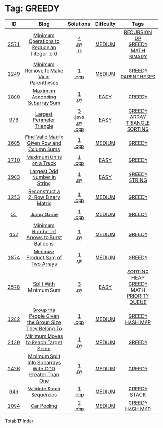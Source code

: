 
# Tag: GREEDY
| ID | Blog | Solutions | Diffculty | Tags |
|:----:|:----:|:-------:|:----:|:----:|
| [2571](https://leetcode.com/problems/minimum-operations-to-reduce-an-integer-to-0/) | [Minimum Operations to Reduce an Integer to 0](https://helloacm.com/teaching-kids-programming-minimum-operations-to-reduce-an-integer-to-0-greedy-based-on-binary-bits/) | [4](https://github.com/DoctorLai/ACM/tree/master/leetcode/2571.%20Minimum%20Operations%20to%20Reduce%20an%20Integer%20to%200)<br/>[.py](https://github.com/DoctorLai/ACM/blob/master/leetcode/.py.md)<BR/>[.rs](https://github.com/DoctorLai/ACM/blob/master/leetcode/.rs.md)<BR/> | [MEDIUM](https://github.com/DoctorLai/ACM/blob/master/leetcode/MEDIUM.md) | [RECURSION](https://github.com/DoctorLai/ACM/blob/master/leetcode/RECURSION.md)<BR/>[DP](https://github.com/DoctorLai/ACM/blob/master/leetcode/DP.md)<BR/>[GREEDY](https://github.com/DoctorLai/ACM/blob/master/leetcode/GREEDY.md)<BR/>[MATH](https://github.com/DoctorLai/ACM/blob/master/leetcode/MATH.md)<BR/>[BINARY](https://github.com/DoctorLai/ACM/blob/master/leetcode/BINARY.md)<BR/> |
| [1249](https://leetcode.com/problems/minimum-remove-to-make-valid-parentheses/) | [Minimum Remove to Make Valid Parentheses](https://helloacm.com/algorithm-to-find-minimum-removals-to-make-valid-parentheses/) | [1](https://github.com/DoctorLai/ACM/tree/master/leetcode/1249.%20Minimum%20Remove%20to%20Make%20Valid%20Parentheses)<br/>[.cpp](https://github.com/DoctorLai/ACM/blob/master/leetcode/.cpp.md)<BR/> | [MEDIUM](https://github.com/DoctorLai/ACM/blob/master/leetcode/MEDIUM.md) | [GREEDY](https://github.com/DoctorLai/ACM/blob/master/leetcode/GREEDY.md)<BR/>[PARENTHESES](https://github.com/DoctorLai/ACM/blob/master/leetcode/PARENTHESES.md)<BR/> |
| [1800](https://leetcode.com/problems/maximum-ascending-subarray-sum/) | [Maximum Ascending Subarray Sum](https://helloacm.com/teaching-kids-programming-maximum-ascending-subarray-sum-greedy-algorithm/) | [1](https://github.com/DoctorLai/ACM/tree/master/leetcode/1800.%20Maximum%20Ascending%20Subarray%20Sum)<br/>[.py](https://github.com/DoctorLai/ACM/blob/master/leetcode/.py.md)<BR/> | [EASY](https://github.com/DoctorLai/ACM/blob/master/leetcode/EASY.md) | [GREEDY](https://github.com/DoctorLai/ACM/blob/master/leetcode/GREEDY.md)<BR/> |
| [976](https://leetcode.com/problems/largest-perimeter-triangle/) | [Largest Perimeter Triangle](https://helloacm.com/greedy-algorithm-to-find-the-largest-perimeter-triangle-by-sorting/) | [3](https://github.com/DoctorLai/ACM/tree/master/leetcode/976.%20Largest%20Perimeter%20Triangle)<br/>[.java](https://github.com/DoctorLai/ACM/blob/master/leetcode/.java.md)<BR/>[.py](https://github.com/DoctorLai/ACM/blob/master/leetcode/.py.md)<BR/>[.cpp](https://github.com/DoctorLai/ACM/blob/master/leetcode/.cpp.md)<BR/> | [EASY](https://github.com/DoctorLai/ACM/blob/master/leetcode/EASY.md) | [GREEDY](https://github.com/DoctorLai/ACM/blob/master/leetcode/GREEDY.md)<BR/>[ARRAY](https://github.com/DoctorLai/ACM/blob/master/leetcode/ARRAY.md)<BR/>[TRIANGLE](https://github.com/DoctorLai/ACM/blob/master/leetcode/TRIANGLE.md)<BR/>[SORTING](https://github.com/DoctorLai/ACM/blob/master/leetcode/SORTING.md)<BR/> |
| [1605](https://leetcode.com/problems/find-valid-matrix-given-row-and-column-sums/) | [Find Valid Matrix Given Row and Column Sums](https://helloacm.com/greedy-algorithm-to-find-valid-matrix-given-row-and-column-sums/) | [1](https://github.com/DoctorLai/ACM/tree/master/leetcode/1605.%20Find%20Valid%20Matrix%20Given%20Row%20and%20Column%20Sums)<br/>[.cpp](https://github.com/DoctorLai/ACM/blob/master/leetcode/.cpp.md)<BR/> | [MEDIUM](https://github.com/DoctorLai/ACM/blob/master/leetcode/MEDIUM.md) | [GREEDY](https://github.com/DoctorLai/ACM/blob/master/leetcode/GREEDY.md)<BR/> |
| [1710](https://leetcode.com/problems/maximum-units-on-a-truck/) | [Maximum Units on a Truck](https://helloacm.com/greedy-algorithm-to-put-maximum-units-on-a-truck/) | [1](https://github.com/DoctorLai/ACM/tree/master/leetcode/1710.%20Maximum%20Units%20on%20a%20Truck)<br/>[.cpp](https://github.com/DoctorLai/ACM/blob/master/leetcode/.cpp.md)<BR/> | [EASY](https://github.com/DoctorLai/ACM/blob/master/leetcode/EASY.md) | [GREEDY](https://github.com/DoctorLai/ACM/blob/master/leetcode/GREEDY.md)<BR/> |
| [1903](https://leetcode.com/problems/largest-odd-number-in-string/) | [Largest Odd Number in String](https://helloacm.com/teaching-kids-programming-largest-odd-number-in-string/) | [1](https://github.com/DoctorLai/ACM/tree/master/leetcode/1903.%20Largest%20Odd%20Number%20in%20String)<br/>[.py](https://github.com/DoctorLai/ACM/blob/master/leetcode/.py.md)<BR/> | [EASY](https://github.com/DoctorLai/ACM/blob/master/leetcode/EASY.md) | [GREEDY](https://github.com/DoctorLai/ACM/blob/master/leetcode/GREEDY.md)<BR/>[STRING](https://github.com/DoctorLai/ACM/blob/master/leetcode/STRING.md)<BR/> |
| [1253](https://leetcode.com/problems/reconstruct-a-2-row-binary-matrix/) | [Reconstruct a 2-Row Binary Matrix](https://helloacm.com/greedy-solution-to-reconstruct-a-2-row-binary-matrix/) | [1](https://github.com/DoctorLai/ACM/tree/master/leetcode/1253.%20Reconstruct%20a%202-Row%20Binary%20Matrix)<br/>[.cpp](https://github.com/DoctorLai/ACM/blob/master/leetcode/.cpp.md)<BR/> | [MEDIUM](https://github.com/DoctorLai/ACM/blob/master/leetcode/MEDIUM.md) | [GREEDY](https://github.com/DoctorLai/ACM/blob/master/leetcode/GREEDY.md)<BR/> |
| [55](https://leetcode.com/problems/jump-game/) | [Jump Game](https://helloacm.com/greedy-algorithm-to-reach-the-last-index-of-the-array/) | [1](https://github.com/DoctorLai/ACM/tree/master/leetcode/55.%20Jump%20Game)<br/>[.cpp](https://github.com/DoctorLai/ACM/blob/master/leetcode/.cpp.md)<BR/> | [MEDIUM](https://github.com/DoctorLai/ACM/blob/master/leetcode/MEDIUM.md) | [GREEDY](https://github.com/DoctorLai/ACM/blob/master/leetcode/GREEDY.md)<BR/> |
| [452](https://leetcode.com/problems/minimum-number-of-arrows-to-burst-balloons/) | [Minimum Number of Arrows to Burst Balloons](https://helloacm.com/teaching-kids-programming-minimum-number-of-arrows-to-burst-balloons-greedy-algorithm/) | [1](https://github.com/DoctorLai/ACM/tree/master/leetcode/452.%20Minimum%20Number%20of%20Arrows%20to%20Burst%20Balloons)<br/>[.py](https://github.com/DoctorLai/ACM/blob/master/leetcode/.py.md)<BR/> | [MEDIUM](https://github.com/DoctorLai/ACM/blob/master/leetcode/MEDIUM.md) | [GREEDY](https://github.com/DoctorLai/ACM/blob/master/leetcode/GREEDY.md)<BR/> |
| [1874](https://leetcode.com/problems/minimize-product-sum-of-two-arrays/) | [Minimize Product Sum of Two Arrays](https://helloacm.com/algorithm-to-minimize-product-sum-of-two-arrays/) | [1](https://github.com/DoctorLai/ACM/tree/master/leetcode/1874.%20Minimize%20Product%20Sum%20of%20Two%20Arrays)<br/>[.go](https://github.com/DoctorLai/ACM/blob/master/leetcode/.go.md)<BR/> | [MEDIUM](https://github.com/DoctorLai/ACM/blob/master/leetcode/MEDIUM.md) | [GREEDY](https://github.com/DoctorLai/ACM/blob/master/leetcode/GREEDY.md)<BR/> |
| [2578](https://leetcode.com/problems/split-with-minimum-sum/) | [Split With Minimum Sum](https://helloacm.com/teaching-kids-programming-split-with-minimum-sum-bucket-sorting-algorithm/) | [3](https://github.com/DoctorLai/ACM/tree/master/leetcode/2578.%20Split%20With%20Minimum%20Sum)<br/>[.py](https://github.com/DoctorLai/ACM/blob/master/leetcode/.py.md)<BR/> | [EASY](https://github.com/DoctorLai/ACM/blob/master/leetcode/EASY.md) | [SORTING](https://github.com/DoctorLai/ACM/blob/master/leetcode/SORTING.md)<BR/>[HEAP](https://github.com/DoctorLai/ACM/blob/master/leetcode/HEAP.md)<BR/>[GREEDY](https://github.com/DoctorLai/ACM/blob/master/leetcode/GREEDY.md)<BR/>[MATH](https://github.com/DoctorLai/ACM/blob/master/leetcode/MATH.md)<BR/>[PRIORITY QUEUE](https://github.com/DoctorLai/ACM/blob/master/leetcode/PRIORITY%20QUEUE.md)<BR/> |
| [1282](https://leetcode.com/problems/group-the-people-given-the-group-size-they-belong-to/) | [Group the People Given the Group Size They Belong To](https://helloacm.com/greedy-algorithm-to-group-the-numbers-items-given-the-group-size-they-belong-to/) | [1](https://github.com/DoctorLai/ACM/tree/master/leetcode/1282.%20Group%20the%20People%20Given%20the%20Group%20Size%20They%20Belong%20To)<br/>[.cpp](https://github.com/DoctorLai/ACM/blob/master/leetcode/.cpp.md)<BR/> | [MEDIUM](https://github.com/DoctorLai/ACM/blob/master/leetcode/MEDIUM.md) | [GREEDY](https://github.com/DoctorLai/ACM/blob/master/leetcode/GREEDY.md)<BR/>[HASH MAP](https://github.com/DoctorLai/ACM/blob/master/leetcode/HASH%20MAP.md)<BR/> |
| [2139](https://leetcode.com/problems/minimum-moves-to-reach-target-score/) | [Minimum Moves to Reach Target Score](https://helloacm.com/teaching-kids-programming-minimum-moves-to-reach-target-score-with-constraints-greedy-algorithm/) | [1](https://github.com/DoctorLai/ACM/tree/master/leetcode/2139.%20Minimum%20Moves%20to%20Reach%20Target%20Score)<br/>[.py](https://github.com/DoctorLai/ACM/blob/master/leetcode/.py.md)<BR/> | [MEDIUM](https://github.com/DoctorLai/ACM/blob/master/leetcode/MEDIUM.md) | [GREEDY](https://github.com/DoctorLai/ACM/blob/master/leetcode/GREEDY.md)<BR/> |
| [2436](https://leetcode.com/problems/minimum-split-into-subarrays-with-gcd-greater-than-one/description/) | [Minimum Split Into Subarrays With GCD Greater Than One](https://helloacm.com/teaching-kids-programming-minimum-split-into-subarrays-with-gcd-greater-than-one-greedy-algorithm/) | [1](https://github.com/DoctorLai/ACM/tree/master/leetcode/2436.%20Minimum%20Split%20Into%20Subarrays%20With%20GCD%20Greater%20Than%20One)<br/>[.py](https://github.com/DoctorLai/ACM/blob/master/leetcode/.py.md)<BR/> | [MEDIUM](https://github.com/DoctorLai/ACM/blob/master/leetcode/MEDIUM.md) | [GREEDY](https://github.com/DoctorLai/ACM/blob/master/leetcode/GREEDY.md)<BR/> |
| [946](https://leetcode.com/problems/validate-stack-sequences/) | [Validate Stack Sequences](https://helloacm.com/greedy-algorithm-to-validate-stack-sequences/) | [1](https://github.com/DoctorLai/ACM/tree/master/leetcode/946.%20Validate%20Stack%20Sequences)<br/>[.cpp](https://github.com/DoctorLai/ACM/blob/master/leetcode/.cpp.md)<BR/> | [MEDIUM](https://github.com/DoctorLai/ACM/blob/master/leetcode/MEDIUM.md) | [GREEDY](https://github.com/DoctorLai/ACM/blob/master/leetcode/GREEDY.md)<BR/>[STACK](https://github.com/DoctorLai/ACM/blob/master/leetcode/STACK.md)<BR/> |
| [1094](https://leetcode.com/problems/car-pooling/) | [Car Pooling](https://helloacm.com/passengers-pick-up-and-drop-off-algorithms-car-pooling-via-greedy-algorithm/) | [2](https://github.com/DoctorLai/ACM/tree/master/leetcode/1094.%20Car%20Pooling)<br/>[.cpp](https://github.com/DoctorLai/ACM/blob/master/leetcode/.cpp.md)<BR/> | [MEDIUM](https://github.com/DoctorLai/ACM/blob/master/leetcode/MEDIUM.md) | [GREEDY](https://github.com/DoctorLai/ACM/blob/master/leetcode/GREEDY.md)<BR/>[HASH MAP](https://github.com/DoctorLai/ACM/blob/master/leetcode/HASH%20MAP.md)<BR/> |

Total: **17**
[Index](https://github.com/DoctorLai/ACM/blob/master/leetcode/README.md)